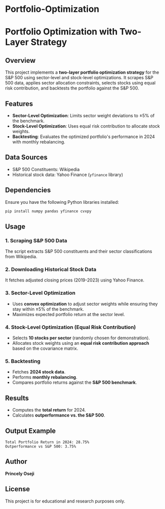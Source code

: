 # Portfolio-Optimization

# Portfolio Optimization with Two-Layer Strategy

## Overview
This project implements a **two-layer portfolio optimization strategy** for the S&P 500 using sector-level and stock-level optimizations. It scrapes S&P 500 data, applies sector allocation constraints, selects stocks using equal risk contribution, and backtests the portfolio against the S&P 500.

## Features
- **Sector-Level Optimization**: Limits sector weight deviations to ±5% of the benchmark.
- **Stock-Level Optimization**: Uses equal risk contribution to allocate stock weights.
- **Backtesting**: Evaluates the optimized portfolio's performance in 2024 with monthly rebalancing.

## Data Sources
- S&P 500 Constituents: Wikipedia
- Historical stock data: Yahoo Finance (`yfinance` library)

## Dependencies
Ensure you have the following Python libraries installed:
```bash
pip install numpy pandas yfinance cvxpy
```

## Usage
### 1. Scraping S&P 500 Data
The script extracts S&P 500 constituents and their sector classifications from Wikipedia.

### 2. Downloading Historical Stock Data
It fetches adjusted closing prices (2019-2023) using Yahoo Finance.

### 3. Sector-Level Optimization
- Uses **convex optimization** to adjust sector weights while ensuring they stay within ±5% of the benchmark.
- Maximizes expected portfolio return at the sector level.

### 4. Stock-Level Optimization (Equal Risk Contribution)
- Selects **10 stocks per sector** (randomly chosen for demonstration).
- Allocates stock weights using an **equal risk contribution approach** based on the covariance matrix.

### 5. Backtesting
- Fetches **2024 stock data**.
- Performs **monthly rebalancing**.
- Compares portfolio returns against the **S&P 500 benchmark**.

## Results
- Computes the **total return** for 2024.
- Calculates **outperformance vs. the S&P 500**.

## Output Example
```plaintext
Total Portfolio Return in 2024: 28.75%
Outperformance vs S&P 500: 3.75%
```

## Author
**Princely Oseji**

## License
This project is for educational and research purposes only.

